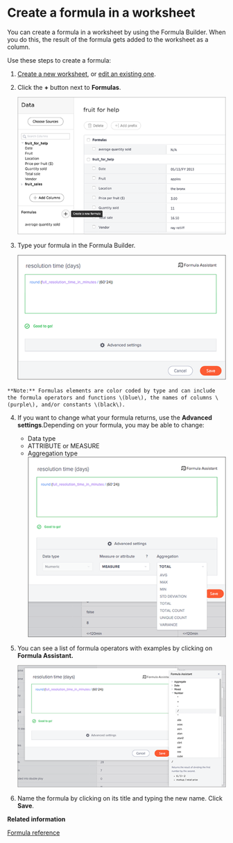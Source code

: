 # Create a formula in a worksheet

You can create a formula in a worksheet by using the Formula Builder. When you do this, the result of the formula gets added to the worksheet as a column.

Use these steps to create a formula:

1.   [Create a new worksheet](worksheet_create.html#), or [edit an existing one](edit_worksheet.html#). 
2.   Click the **+** button next to **Formulas**. 

     ![](../../images/create_formula.png "Create a new formula in a worksheet") 

3.   Type your formula in the Formula Builder. 

     ![](../../shared/conrefs/../../images/formula_builder.png "Use the Formula Builder") 

    **Note:** Formulas elements are color coded by type and can include the formula operators and functions​ \(blue\), the names of columns \(purple\)​, and/or constants​ \(black\).

4.  If you want to change what your formula returns, use the **Advanced settings**.Depending on your formula, you may be able to change:

    -   Data type
    -   ATTRIBUTE or MEASURE
    -   Aggregation type
    ![](../../shared/conrefs/../../images/formula_advanced_settings.png "Advanced settings in the Formula Builder")

5.  You can see a list of formula operators with examples by clicking on **Formula Assistant.** 

    ![](../../shared/conrefs/../../images/formula_assistant.png "Examples in the Formula Assistant")

6.   Name the formula by clicking on its title and typing the new name. Click **Save**. 

**Related information**  


[Formula reference](../reference/formula_reference.html#)

